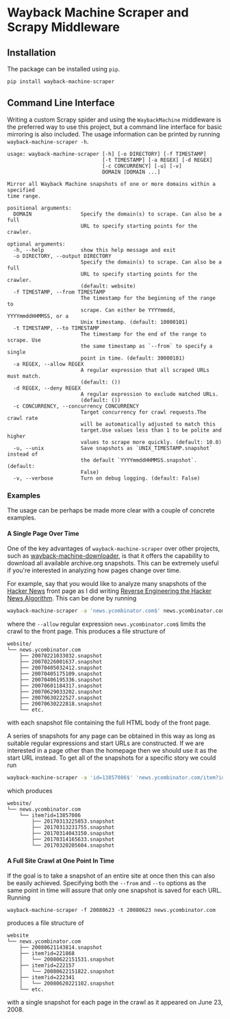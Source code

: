 # Wayback Machine Scraper and Scrapy Middleware

## Installation

The package can be installed using `pip`.

```bash
pip install wayback-machine-scraper
```

## Command Line Interface

Writing a custom Scrapy spider and using the `WaybackMachine` middleware is the preferred way to use this project, but a command line interface for basic mirroring is also included.
The usage information can be printed by running `wayback-machine-scraper -h`.

```
usage: wayback-machine-scraper [-h] [-o DIRECTORY] [-f TIMESTAMP]
                               [-t TIMESTAMP] [-a REGEX] [-d REGEX]
                               [-c CONCURRENCY] [-u] [-v]
                               DOMAIN [DOMAIN ...]

Mirror all Wayback Machine snapshots of one or more domains within a specified
time range.

positional arguments:
  DOMAIN                Specify the domain(s) to scrape. Can also be a full
                        URL to specify starting points for the crawler.

optional arguments:
  -h, --help            show this help message and exit
  -o DIRECTORY, --output DIRECTORY
                        Specify the domain(s) to scrape. Can also be a full
                        URL to specify starting points for the crawler.
                        (default: website)
  -f TIMESTAMP, --from TIMESTAMP
                        The timestamp for the beginning of the range to
                        scrape. Can either be YYYYmmdd, YYYYmmddHHMMSS, or a
                        Unix timestamp. (default: 10000101)
  -t TIMESTAMP, --to TIMESTAMP
                        The timestamp for the end of the range to scrape. Use
                        the same timestamp as `--from` to specify a single
                        point in time. (default: 30000101)
  -a REGEX, --allow REGEX
                        A regular expression that all scraped URLs must match.
                        (default: ())
  -d REGEX, --deny REGEX
                        A regular expression to exclude matched URLs.
                        (default: ())
  -c CONCURRENCY, --concurrency CONCURRENCY
                        Target concurrency for crawl requests.The crawl rate
                        will be automatically adjusted to match this
                        target.Use values less than 1 to be polite and higher
                        values to scrape more quickly. (default: 10.0)
  -u, --unix            Save snapshots as `UNIX_TIMESTAMP.snapshot` instead of
                        the default `YYYYmmddHHMMSS.snapshot`. (default:
                        False)
  -v, --verbose         Turn on debug logging. (default: False)
```

### Examples

The usage can be perhaps be made more clear with a couple of concrete examples.

#### A Single Page Over Time

One of the key advantages of `wayback-machine-scraper` over other projects, such as [wayback-machine-downloader](https://github.com/hartator/wayback-machine-downloader), is that it offers the capability to download all available archive.org snapshots.
This can be extremely useful if you're interested in analyzing how pages change over time.

For example, say that you would like to analyze many snapshots of the [Hacker News](news.ycombinator.com) front page as I did writing [Reverse Engineering the Hacker News Algorithm](http://sangaline.com/post/reverse-engineering-the-hacker-news-ranking-algorithm/).
This can be done by running

```bash
wayback-machine-scraper -a 'news.ycombinator.com$' news.ycombinator.com
```

where the `--allow` regular expression `news.ycombinator.com$` limits the crawl to the front page.
This produces a file structure of

```
website/
└── news.ycombinator.com
    ├── 20070221033032.snapshot
    ├── 20070226001637.snapshot
    ├── 20070405032412.snapshot
    ├── 20070405175109.snapshot
    ├── 20070406195336.snapshot
    ├── 20070601184317.snapshot
    ├── 20070629033202.snapshot
    ├── 20070630222527.snapshot
    ├── 20070630222818.snapshot
    └── etc.
```

with each snapshot file containing the full HTML body of the front page.

A series of snapshots for any page can be obtained in this way as long as suitable regular expressions and start URLs are constructed.
If we are interested in a page other than the homepage then we should use it as the start URL instead.
To get all of the snapshots for a specific story we could run

```bash
wayback-machine-scraper -a 'id=13857086$' 'news.ycombinator.com/item?id=13857086'
```

which produces

```
website/
└── news.ycombinator.com
    └── item?id=13857086
        ├── 20170313225853.snapshot
        ├── 20170313231755.snapshot
        ├── 20170314043150.snapshot
        ├── 20170314165633.snapshot
        └── 20170320205604.snapshot
```

#### A Full Site Crawl at One Point In Time

If the goal is to take a snapshot of an entire site at once then this can also be easily achieved.
Specifying both the `--from` and `--to` options as the same point in time will assure that only one snapshot is saved for each URL.
Running

```
wayback-machine-scraper -f 20080623 -t 20080623 news.ycombinator.com
```

produces a file structure of

```
website
└── news.ycombinator.com
    ├── 20080621143814.snapshot
    ├── item?id=221868
    │   └── 20080622151531.snapshot
    ├── item?id=222157
    │   └── 20080622151822.snapshot
    ├── item?id=222341
    │   └── 20080620221102.snapshot
    └── etc.
```

with a single snapshot for each page in the crawl as it appeared on June 23, 2008.

